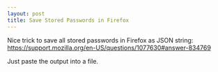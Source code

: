 ```yaml
---
layout: post
title: Save Stored Passwords in Firefox
---
```




Nice trick to save all stored passwords in Firefox as JSON string:
https://support.mozilla.org/en-US/questions/1077630#answer-834769

Just paste the output into a file.
